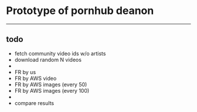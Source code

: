 # Prototype of pornhub deanon
---

## todo 
* fetch community video ids w/o artists
* download random N videos
* 
* FR by us
* FR by AWS video
* FR by AWS images (every 50)
* FR by AWS images (every 100)
* 
* compare results
